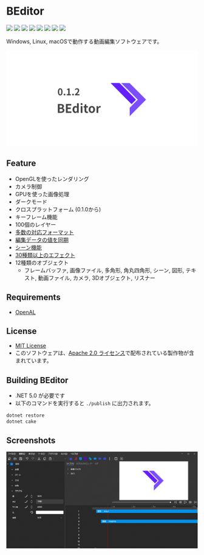 # BEditor

![](https://img.shields.io/github/issues/b-editor/BEditor)
![](https://img.shields.io/github/forks/b-editor/BEditor)
![](https://img.shields.io/github/stars/b-editor/BEditor)
![](https://img.shields.io/github/license/b-editor/BEditor)
![](https://img.shields.io/github/downloads/b-editor/BEditor/total)
![](https://img.shields.io/github/v/release/b-editor/BEditor)
![](https://github.com/b-editor/BEditor/workflows/Debug%20Build%20&%20Test/badge.svg)
![](https://github.com/b-editor/BEditor/workflows/CodeQL/badge.svg)

Windows, Linux, macOSで動作する動画編集ソフトウェアです。

![](https://raw.githubusercontent.com/b-editor/BEditor/main/docs/imgs/header.png)

## Feature

* OpenGLを使ったレンダリング
* カメラ制御
* GPUを使った画像処理
* ダークモード
* クロスプラットフォーム (0.1.0から)
* キーフレーム機能
* 100個のレイヤー
* [多数の対応フォーマット](https://ja.wikipedia.org/wiki/FFmpeg#サポートしているファイル形式)
* [編集データの値を同期](https://beditor.net/Document?page=how_to_use/DataBinding)
* [シーン機能](https://beditor.net/Document?page=keywords/Scene)
* [30種類以上のエフェクト](https://beditor.net/Document?page=effects/overview)
* 12種類のオブジェクト
    * フレームバッファ, 画像ファイル, 多角形, 角丸四角形, シーン, 図形, テキスト, 動画ファイル, カメラ, 3Dオブジェクト, リスナー

## Requirements
* [OpenAL](https://www.openal.org/)

## License

* [MIT License](https://github.com/b-editor/BEditor/blob/main/LICENSE)
* このソフトウェアは、[Apache 2.0 ライセンス](http://www.apache.org/licenses/LICENSE-2.0)で配布されている製作物が含まれています。

## Building BEditor

* .NET 5.0 が必要です
* 以下のコマンドを実行すると `./publish` に出力されます。
```
dotnet restore
dotnet cake
```

## Screenshots

![](https://raw.githubusercontent.com/b-editor/BEditor/main/docs/imgs/ScreenShot_1.png)
